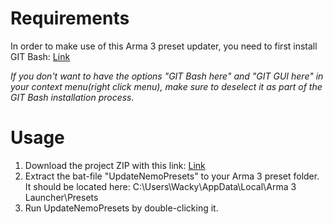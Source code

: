 # Requirements
In order to make use of this Arma 3 preset updater, you need to first install GIT Bash: [Link](https://github.com/git-for-windows/git/releases/download/v2.25.1.windows.1/Git-2.25.1-64-bit.exe)

*If you don't want to have the options "GIT Bash here" and "GIT GUI here" in your context menu(right click menu), make sure to deselect it as part of the GIT Bash installation process.*

# Usage
1) Download the project ZIP with this link: [Link](https://github.com/TheWackyViking/Nemo/archive/master.zip)
2) Extract the bat-file "UpdateNemoPresets" to your Arma 3 preset folder. It should be located here: C:\Users\Wacky\AppData\Local\Arma 3 Launcher\Presets
3) Run UpdateNemoPresets by double-clicking it. 

